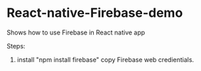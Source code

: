 # React-native-Firebase-demo
Shows how to use Firebase in React native app

Steps: 
1. install "npm install firebase"
copy Firebase web credientials.
